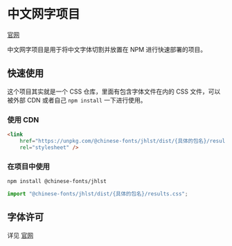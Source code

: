 # 中文网字项目

[官网](https://chinese-font.netlify.app/fonts/jhlst)

中文网字项目是用于将中文字体切割并放置在 NPM 进行快速部署的项目。

## 快速使用

这个项目其实就是一个 CSS 仓库，里面有包含字体文件在内的 CSS 文件，可以被外部 CDN 或者自己 `npm install` 一下进行使用。

### 使用 CDN

```html
<link
    href="https://unpkg.com/@chinese-fonts/jhlst/dist/{具体的包名}/results.css"
    rel="stylesheet" />
```

### 在项目中使用

```sh
npm install @chinese-fonts/jhlst
```

```ts
import "@chinese-fonts/jhlst/dist/{具体的包名}/results.css";
```

## 字体许可

详见 [官网](https://chinese-font.netlify.app/fonts/jhlst)

